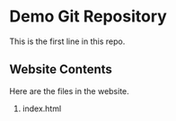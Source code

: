 # Demo Git Repository

This is the first line in this repo.

## Website Contents

Here are the files in the website.

1. index.html

